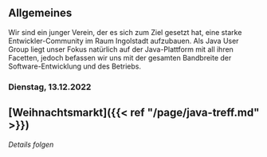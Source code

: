 ## Allgemeines

Wir sind ein junger Verein, der es sich zum Ziel gesetzt hat, eine starke Entwickler-Community im Raum Ingolstadt aufzubauen.
Als Java User Group liegt unser Fokus natürlich auf der Java-Plattform mit all ihren Facetten, jedoch befassen wir uns mit der gesamten Bandbreite der Software-Entwicklung und des Betriebs.

### Dienstag, 13.12.2022
## [Weihnachtsmarkt]({{< ref "/page/java-treff.md" >}})

_Details folgen_
